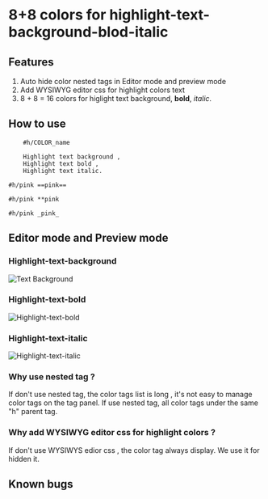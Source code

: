 # 8+8 colors for highlight-text-background-blod-italic

## Features
1. Auto hide color nested tags in Editor mode and preview mode
2. Add WYSIWYG editor css for highlight colors text
3. 8 + 8 = 16 colors for higlight text background, **bold**, _italic_.

## How to use
```
    #h/COLOR_name
    
    Highlight text background ,
    Highlight text bold ,
    Highlight text italic. 
``` 
``` 
#h/pink ==pink==

#h/pink **pink

#h/pink _pink_
``` 

## Editor mode and Preview mode
 
### Highlight-text-background
![Text Background](https://github.com/steveyang331/Obsidian-css/blob/main/images/Highlight-text-background.png)
 
### Highlight-text-bold
 ![Highlight-text-bold](https://github.com/steveyang331/Obsidian-css/blob/main/images/Highlight-text-bold.png)
 
### Highlight-text-italic
 ![Highlight-text-italic](https://github.com/steveyang331/Obsidian-css/blob/main/images/Highlight-text-italic.png)
 
### 

 ### Why use nested tag ? 
 If don't use nested tag, the color tags list is long , it's not easy to manage color tags on the tag panel.
 If use nested tag, all color tags under the same "h" parent tag.
### Why add WYSIWYG editor css for highlight colors ?
 If don't use WYSIWYS edior css , the color tag always display. We use it for hidden it.


## Known bugs

